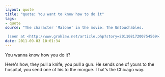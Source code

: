 ```yaml
---
layout: quote
title: "quote: You want to know how to do it"
tags: 
- quote
source: "The character 'Malone' in the movie: The Untouchables.   

 (seen at <http://www.groklaw.net/article.php?story=20110817200754569>)"
date: 2011-09-03 10:01:34
---
```


You wanna know how you do it?

Here's how, they pull a knife, you pull a gun. He sends one of yours to the hospital, you send one of his to the morgue. That's the Chicago way.